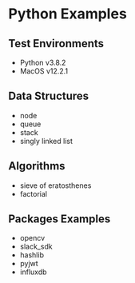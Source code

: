 # Python Examples

## Test Environments
- Python v3.8.2
- MacOS v12.2.1

## Data Structures
- node
- queue
- stack
- singly linked list

## Algorithms
- sieve of eratosthenes
- factorial

## Packages Examples
- opencv
- slack_sdk
- hashlib
- pyjwt
- influxdb
